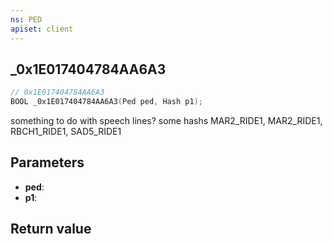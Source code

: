 ```yaml
---
ns: PED
apiset: client
---
```

## _0x1E017404784AA6A3

```c
// 0x1E017404784AA6A3
BOOL _0x1E017404784AA6A3(Ped ped, Hash p1);
```

something to do with speech lines? 
 some hashs MAR2_RIDE1, MAR2_RIDE1, RBCH1_RIDE1, SAD5_RIDE1

## Parameters
* **ped**:
* **p1**:

## Return value